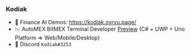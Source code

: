 ### Kodiak

- 🤑 Finance AI Demos: https://kodiak.ovrvu.page/
- 📉 AutoMEX BitMEX Terminal Developer [Preview](https://docs.google.com/document/d/1RZ6zj7Q1PXl2YUEQri5brreHS3DW8OmUDpQjfeoYDlQ) (C# + UWP + Uno Platform => Web/Mobile/Desktop)
- 💬 Discord `Kodiak#3253`

<!--
🤑 Check out my [_Finance AI Demos:_](https://kodiak.ovrvu.page/)
-->
